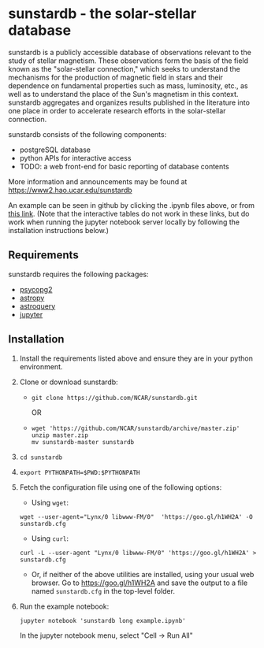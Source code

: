# sunstardb - the solar-stellar database

sunstardb is a publicly accessible database of observations relevant
to the study of stellar magnetism. These observations form the basis
of the field known as the "solar-stellar connection," which seeks to
understand the mechanisms for the production of magnetic field in
stars and their dependence on fundamental properties such as mass,
luminosity, etc., as well as to understand the place of the Sun's
magnetism in this context. sunstardb aggregates and organizes results
published in the literature into one place in order to accelerate
research efforts in the solar-stellar connection.

sunstardb consists of the following components:

 * postgreSQL database
 * python APIs for interactive access
 * TODO: a web front-end for basic reporting of database contents

More information and announcements may be found at https://www2.hao.ucar.edu/sunstardb

An example can be seen in github by clicking the .ipynb files above,
or from [this
link](http://nbviewer.jupyter.org/github/NCAR/sunstardb/blob/master/sunstardb%20long%20example.ipynb).
(Note that the interactive tables do not work in these links, but do
work when running the jupyter notebook server locally by following the installation instructions below.)

## Requirements

sunstardb requires the following packages:

 * [psycopg2](http://initd.org/psycopg/)
 * [astropy](http://www.astropy.org)
 * [astroquery](https://astroquery.readthedocs.io)
 * [jupyter](http://jupyter.org)

## Installation

1. Install the requirements listed above and ensure they are in your python environment.
1. Clone or download sunstardb:
   * `git clone https://github.com/NCAR/sunstardb.git`

     OR
   * ```
     wget 'https://github.com/NCAR/sunstardb/archive/master.zip'
     unzip master.zip
     mv sunstardb-master sunstardb
     ```
1. `cd sunstardb`
1. `export PYTHONPATH=$PWD:$PYTHONPATH`
1. Fetch the configuration file using one of the following options:
   * Using `wget`:

   `wget --user-agent="Lynx/0 libwww-FM/0"  'https://goo.gl/h1WH2A' -O sunstardb.cfg`  
   * Using `curl`:

   `curl -L --user-agent "Lynx/0 libwww-FM/0" 'https://goo.gl/h1WH2A' > sunstardb.cfg`  
   * Or, if neither of the above utilities are installed, using your
   usual web browser.  Go to https://goo.gl/h1WH2A and save the output
   to a file named `sunstardb.cfg` in the top-level folder.
1. Run the example notebook:

   `jupyter notebook 'sunstardb long example.ipynb'`

   In the jupyter notebook menu, select "Cell -> Run All"
